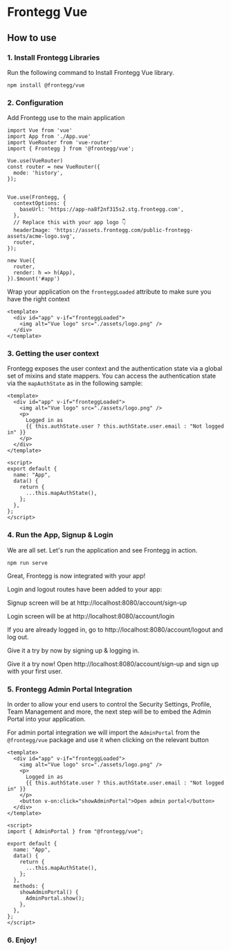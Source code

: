 # Frontegg Vue

## How to use

### 1. Install Frontegg Libraries    
  
  Run the following command to Install Frontegg Vue library.

```
npm install @frontegg/vue
```

### 2. Configuration 
   
  Add Frontegg use to the main application

```
import Vue from 'vue'
import App from './App.vue'
import VueRouter from 'vue-router'
import { Frontegg } from '@frontegg/vue';

Vue.use(VueRouter)
const router = new VueRouter({
  mode: 'history',
});


Vue.use(Frontegg, {
  contextOptions: {
    baseUrl: 'https://app-na8f2nf315s2.stg.frontegg.com',
  },
  // Replace this with your app logo 👇
  headerImage: 'https://assets.frontegg.com/public-frontegg-assets/acme-logo.svg',
  router,
});

new Vue({
  router,
  render: h => h(App),
}).$mount('#app')
```

  Wrap your application on the `fronteggLoaded` attribute to make sure you have the right context

```
<template>
  <div id="app" v-if="fronteggLoaded">
    <img alt="Vue logo" src="./assets/logo.png" />
  </div>
</template>

```

### 3. Getting the user context  
Frontegg exposes the user context and the authentication state via a global set of mixins and state mappers. You can access the authentication state via the `mapAuthState` as in the following sample:

```
<template>
  <div id="app" v-if="fronteggLoaded">
    <img alt="Vue logo" src="./assets/logo.png" />
    <p>
      Logged in as
      {{ this.authState.user ? this.authState.user.email : "Not logged in" }}
    </p>
  </div>
</template>

<script>
export default {
  name: "App",
  data() {
    return {
      ...this.mapAuthState(),
    };
  },
};
</script>
```

### 4. Run the App, Signup & Login  

We are all set. Let's run the application and see Frontegg in action.

```
npm run serve
```

Great, Frontegg is now integrated with your app!

Login and logout routes have been added to your app:

Signup screen will be at http://localhost:8080/account/sign-up

Login screen will be at http://localhost:8080/account/login

If you are already logged in, go to http://localhost:8080/account/logout and log out.

Give it a try by now by signing up & logging in.

Give it a try now!
Open http://localhost:8080/account/sign-up and sign up with your first user.

### 5. Frontegg Admin Portal Integration

In order to allow your end users to control the Security Settings, Profile, Team Management and more, the next step will be to embed the Admin Portal into your application.

For admin portal integration we will import the `AdminPortal` from the `@frontegg/vue` package and use it when clicking on the relevant button

```
<template>
  <div id="app" v-if="fronteggLoaded">
    <img alt="Vue logo" src="./assets/logo.png" />
    <p>
      Logged in as
      {{ this.authState.user ? this.authState.user.email : "Not logged in" }}
    </p>
    <button v-on:click="showAdminPortal">Open admin portal</button>
  </div>
</template>

<script>
import { AdminPortal } from "@frontegg/vue";

export default {
  name: "App",
  data() {
    return {
      ...this.mapAuthState(),
    };
  },
  methods: {
    showAdminPortal() {
      AdminPortal.show();
    },
  },
};
</script>
```

### 6. Enjoy!
